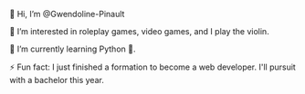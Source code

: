 👋 Hi, I’m @Gwendoline-Pinault

👀 I’m interested in roleplay games, video games, and I play the violin.

🌱 I’m currently learning Python 🐍.

⚡ Fun fact: I just finished a formation to become a web developer. I'll pursuit with a bachelor this year.
